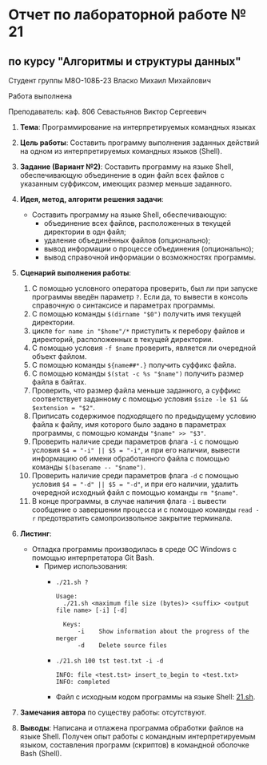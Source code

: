 # Отчет по лабораторной работе № 21
## по курсу "Алгоритмы и структуры данных"

Студент группы М8О-108Б-23 Власко Михаил Михайлович

Работа выполнена

Преподаватель: каф. 806 Севастьянов Виктор Сергеевич

1. **Тема**: Программирование на интерпретируемых командных языках
2. **Цель работы**: Составить программу выполнения заданных действий на одном из интерпретируемых командных языков 
(Shell).
3. **Задание (Вариант №2)**: Составить программу на языке Shell, обеспечивающую объединение в один файл всех файлов с 
указанным суффиксом, имеющих размер меньше заданного. 
4. **Идея, метод, алгоритм решения задачи**:
    - Составить программу на языке Shell, обеспечивающую:
      - объединение всех файлов, расположенных в текущей директории в одн файл;
      - удаление объединённых файлов (опционально);
      - вывод информации о процессе объединения (опционально);
      - вывод справочной информации о возможностях программы.
5. **Сценарий выполнения работы**:
    1. С помощью условного оператора проверить, был ли при запуске программы введён параметр ```?```. Если да, то 
вывести в консоль справочную о синтаксисе и параметрах программы.
    2. С помощью команды ```$(dirname "$0")``` получить имя текущей директории.
    3. цикле ```for name in "$home"/*``` приступить к перебору файлов и директорий, расположенных в текущей директории.
    4. С помощью условия ```-f $name``` проверить, является ли очередной объект файлом.
    5. С помощью команды ```${name##*.}``` получить суффикс файла.
    6. С помощью команды ```$(stat -c %s "$name")``` получить размер файла в байтах.
    7. Проверить, что размер файла меньше заданного, а суффикс соответствует заданному с помощью условия 
    ```$size -le $1 && $extension = "$2"```.
    8. Приписать содержимое подходящего по предыдущему условию файла к файлу, имя которого было задано в параметрах
    программы, с помощью команды ```"$name" >> "$3"```.
    9. Проверить наличие среди параметров флага ```-i``` с помощью условия ```$4 = "-i" || $5 = "-i"```,
    и при его наличии, вывести информацию об имени обработанного файла с помощью команды ```$(basename -- "$name")```.
    10. Проверить наличие среди параметров флага ```-d``` с помощью условия ```$4 = "-d" || $5 = "-d"```,
    и при его наличии, удалить очередной исходный файл с помощью команды ```rm "$name"```.
    11. В конце программы, в случае наличия флага ```-i``` вывести сообщение о завершении процесса и с помощью команды
    ```read -r``` предотвратить самопроизвольное закрытие терминала.

6. **Листинг**:
   - Отладка программы производилась в среде ОС Windows с помощью интерпретатора Git Bash.
     - Пример использования:
        - ```shell
          ./21.sh ?
             
          Usage:
            ./21.sh <maximum file size (bytes)> <suffix> <output file name> [-i] [-d]

            Keys:
                -i    Show information about the progress of the merger
                -d    Delete source files
          ```
        - ```shell
          ./21.sh 100 tst test.txt -i -d

          INFO: file <test.tst> insert_to_begin to <test.txt>
          INFO: completed

          ```
        - Файл с исходным кодом программы на языке Shell: [21.sh](21.sh).

7. **Замечания автора** по существу работы: отсутствуют.
8. **Выводы**: Написана и отлажена программа обработки файлов на языке Shell. Получен опыт работы с командным 
интерпретируемым языком, составления программ (скриптов) в командной оболочке Bash (Shell). 
